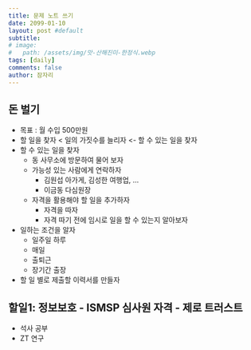 ```yaml
---
title: 문제 노트 쓰기
date: 2099-01-10
layout: post #default
subtitle: 
# image:
#   path: /assets/img/맛-산해진미-한정식.webp
tags: [daily]
comments: false
author: 잠자리
---
```


## 돈 벌기
* 목표 : 월 수입 500만원
* 할 일을 찾자 < 일의 가짓수를 늘리자 <- 할 수 있는 일을 찾자
* 할 수 있는 일을 찾자
    * 동 사무소에 방문하여 물어 보자
    * 가능성 있는 사람에게 연락하자
        * 김원섭 아가게, 김성한 여행업, ...
        * 이금동 다심원장
    * 자격을 활용해야 할 일을 추가하자
        * 자격을 따자
        * 자격 따기 전에 임시로 일을 할 수 있는지 알아보자
* 일하는 조건을 알자
    * 일주일 하루
    * 매일
    * 출퇴근
    * 장기간 출장
* 할 일 별로 제출할 이력서를 만들자


## 할일1: 정보보호 - ISMSP 심사원 자격 - 제로 트러스트
* 석사 공부
* ZT 연구